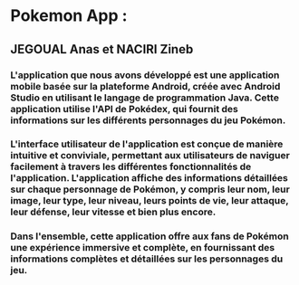 # Pokemon App : 
## JEGOUAL Anas et NACIRI Zineb

### L'application que nous avons développé est une application mobile basée sur la plateforme Android, créée avec Android Studio en utilisant le langage de programmation Java. Cette application utilise l'API de Pokédex, qui fournit des informations sur les différents personnages du jeu Pokémon. 

### L'interface utilisateur de l'application est conçue de manière intuitive et conviviale, permettant aux utilisateurs de naviguer facilement à travers les différentes fonctionnalités de l'application. L'application affiche des informations détaillées sur chaque personnage de Pokémon, y compris leur nom, leur image, leur type, leur niveau, leurs points de vie, leur attaque, leur défense, leur vitesse et bien plus encore.

### Dans l'ensemble, cette application offre aux fans de Pokémon une expérience immersive et complète, en fournissant des informations complètes et détaillées sur les personnages du jeu.
